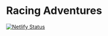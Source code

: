 Racing Adventures
=================

[![Netlify Status](https://api.netlify.com/api/v1/badges/3e539c3e-6548-46df-aa6f-e3f87d3c3776/deploy-status)](https://app.netlify.com/sites/racing-adventures/deploys)
